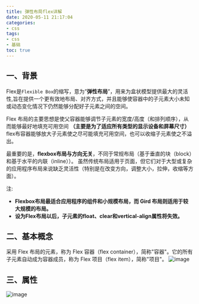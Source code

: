 ```yaml
---
title: 弹性布局flex详解
date: 2020-05-11 21:17:04
categories:
- css
tags:
- css
- 基础
toc: true
---
```

 

## 一、背景
Flex是`Flexible Box`的缩写，意为”**弹性布局**”，用来为盒状模型提供最大的灵活性,旨在提供一个更有效地布局、对齐方式，并且能够使容器中的子元素大小未知或动态变化情况下仍然能够分配好子元素之间的空间。

Flex 布局的主要思想是使父容器能够调节子元素的宽度/高度（和排列顺序），从而能够最好地填充可用空间 **（主要是为了适应所有类型的显示设备和屏幕尺寸）** flex布容器能够放大子元素使之尽可能填充可用空间，也可以收缩子元素使之不溢出。

最重要的是，**flexbox布局与方向无关**，不同于常规布局（基于垂直的块（block）和基于水平的内联（inline））。 虽然传统布局适用于页面，但它们对于大型或复杂的应用程序布局来说缺乏灵活性（特别是在改变方向，调整大小，拉伸，收缩等方面）。

注:
* **Flexbox布局最适合应用程序的组件和小规模布局，而 Gird 布局则适用于较大规模的布局。**
* **设为Flex布局以后，子元素的float、clear和vertical-align属性将失效。**

<!-- more -->

## 二、基本概念
采用 Flex 布局的元素，称为 Flex 容器（flex container），简称"容器"。它的所有子元素自动成为容器成员，称为 Flex 项目（flex item），简称"项目"。
![image](http://upload.dreamgotrue.cn/2021/04/10/0426548eccf4c.png)
  


## 三、属性

 ![image](http://upload.dreamgotrue.cn/2021/04/10/2af8fcd984ece.png)